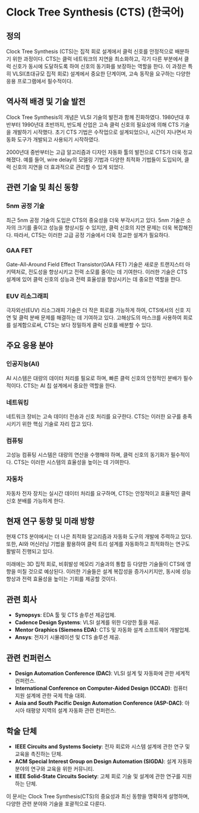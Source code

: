 # Clock Tree Synthesis (CTS) (한국어)

## 정의
Clock Tree Synthesis (CTS)는 집적 회로 설계에서 클럭 신호를 안정적으로 배분하기 위한 과정이다. CTS는 클럭 네트워크의 지연을 최소화하고, 각기 다른 부분에서 클럭 신호가 동시에 도달하도록 하여 신호의 동기화를 보장하는 역할을 한다. 이 과정은 특히 VLSI(초대규모 집적 회로) 설계에서 중요한 단계이며, 고속 동작을 요구하는 다양한 응용 프로그램에서 필수적이다.

## 역사적 배경 및 기술 발전
Clock Tree Synthesis의 개념은 VLSI 기술의 발전과 함께 진화하였다. 1980년대 후반부터 1990년대 초반까지, 반도체 산업은 고속 클럭 신호의 필요성에 의해 CTS 기술을 개발하기 시작했다. 초기 CTS 기법은 수작업으로 설계되었으나, 시간이 지나면서 자동화 도구가 개발되고 사용되기 시작하였다.

2000년대 중반부터는 고급 알고리즘과 디자인 자동화 툴의 발전으로 CTS가 더욱 정교해졌다. 예를 들어, wire delay의 모델링 기법과 다양한 최적화 기법들이 도입되어, 클럭 신호의 지연을 더 효과적으로 관리할 수 있게 되었다.

## 관련 기술 및 최신 동향
### 5nm 공정 기술
최근 5nm 공정 기술의 도입은 CTS의 중요성을 더욱 부각시키고 있다. 5nm 기술은 소자의 크기를 줄이고 성능을 향상시킬 수 있지만, 클럭 신호의 지연 문제는 더욱 복잡해진다. 따라서, CTS는 이러한 고급 공정 기술에서 더욱 정교한 설계가 필요하다.

### GAA FET
Gate-All-Around Field Effect Transistor(GAA FET) 기술은 새로운 트랜지스터 아키텍처로, 전도성을 향상시키고 전력 소모를 줄이는 데 기여한다. 이러한 기술은 CTS 설계에 있어 클럭 신호의 성능과 전력 효율성을 향상시키는 데 중요한 역할을 한다.

### EUV 리소그래피
극자외선(EUV) 리소그래피 기술은 더 작은 회로를 가능하게 하여, CTS에서의 신호 지연 및 클럭 분배 문제를 해결하는 데 기여하고 있다. 고해상도의 마스크를 사용하여 회로를 설계함으로써, CTS는 보다 정밀하게 클럭 신호를 배분할 수 있다.

## 주요 응용 분야
### 인공지능(AI)
AI 시스템은 대량의 데이터 처리를 필요로 하며, 빠른 클럭 신호의 안정적인 분배가 필수적이다. CTS는 AI 칩 설계에서 중요한 역할을 한다.

### 네트워킹
네트워크 장비는 고속 데이터 전송과 신호 처리를 요구한다. CTS는 이러한 요구를 충족시키기 위한 핵심 기술로 자리 잡고 있다.

### 컴퓨팅
고성능 컴퓨팅 시스템은 대량의 연산을 수행해야 하며, 클럭 신호의 동기화가 필수적이다. CTS는 이러한 시스템의 효율성을 높이는 데 기여한다.

### 자동차
자동차 전자 장치는 실시간 데이터 처리를 요구하며, CTS는 안정적이고 효율적인 클럭 신호 분배를 가능하게 한다.

## 현재 연구 동향 및 미래 방향
현재 CTS 분야에서는 더 나은 최적화 알고리즘과 자동화 도구의 개발에 주력하고 있다. 또한, AI와 머신러닝 기법을 활용하여 클럭 트리 설계를 자동화하고 최적화하는 연구도 활발히 진행되고 있다.

미래에는 3D 집적 회로, 비휘발성 메모리 기술과의 통합 등 다양한 기술들이 CTS에 영향을 미칠 것으로 예상된다. 이러한 기술들은 설계 복잡성을 증가시키지만, 동시에 성능 향상과 전력 효율성을 높이는 기회를 제공할 것이다.

## 관련 회사
- **Synopsys**: EDA 툴 및 CTS 솔루션 제공업체.
- **Cadence Design Systems**: VLSI 설계를 위한 다양한 툴을 제공.
- **Mentor Graphics (Siemens EDA)**: CTS 및 자동화 설계 소프트웨어 개발업체.
- **Ansys**: 전자기 시뮬레이션 및 CTS 솔루션 제공.

## 관련 컨퍼런스
- **Design Automation Conference (DAC)**: VLSI 설계 및 자동화에 관한 세계적 컨퍼런스.
- **International Conference on Computer-Aided Design (ICCAD)**: 컴퓨터 지원 설계에 관한 국제 학술 대회.
- **Asia and South Pacific Design Automation Conference (ASP-DAC)**: 아시아 태평양 지역의 설계 자동화 관련 컨퍼런스.

## 학술 단체
- **IEEE Circuits and Systems Society**: 전자 회로와 시스템 설계에 관한 연구 및 교육을 촉진하는 단체.
- **ACM Special Interest Group on Design Automation (SIGDA)**: 설계 자동화 분야의 연구와 교육을 위한 커뮤니티.
- **IEEE Solid-State Circuits Society**: 고체 회로 기술 및 설계에 관한 연구를 지원하는 단체.

이 문서는 Clock Tree Synthesis(CTS)의 중요성과 최신 동향을 명확하게 설명하며, 다양한 관련 분야와 기술을 포괄적으로 다룬다.